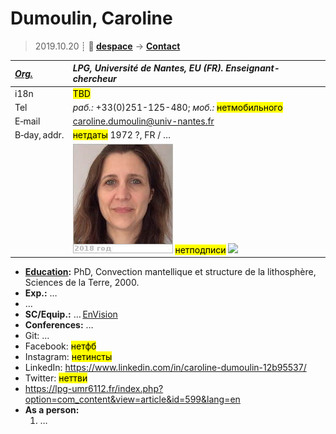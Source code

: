 # Dumoulin, Caroline
> 2019.10.20 ┊ **🚀 [despace](index.md)** → **[Contact](contact.md)**

|*[Org.](contact.md)*|*LPG, Université de Nantes, EU (FR). Enseignant-chercheur*|
|:--|:--|
|i18n| <mark>TBD</mark> |
|Tel| *раб.:* +33(0)251-125-480; *моб.:* <mark>нетмобильного</mark> |
|E‑mail| <caroline.dumoulin@univ-nantes.fr> |
|B‑day, addr.| <mark>нетдаты</mark> 1972 ?, FR / … |
|| [![](f/contact/d/dumoulin_001_photo_thumb.jpg)](f/contact/d/dumoulin_001_photo.jpg) <mark>нетподписи</mark> [![](f/contact//_001_sign_thumb.jpg)](f/contact//_001_sign.png) |

   - **[Education](edu.md):** PhD, Convection mantellique et structure de la lithosphère, Sciences de la Terre, 2000.
   - **Exp.:** …
   - …
   - **SC/Equip.:** … [EnVision](envision.md)
   - **Conferences:** …
   - Git: …
   - Facebook: <mark>нетфб</mark>
   - Instagram: <mark>нетинсты</mark>
   - LinkedIn: <https://www.linkedin.com/in/caroline-dumoulin-12b95537/>
   - Twitter: <mark>неттви</mark>
   - <https://lpg-umr6112.fr/index.php?option=com_content&view=article&id=599&lang=en>
   - **As a person:**
      1. …
